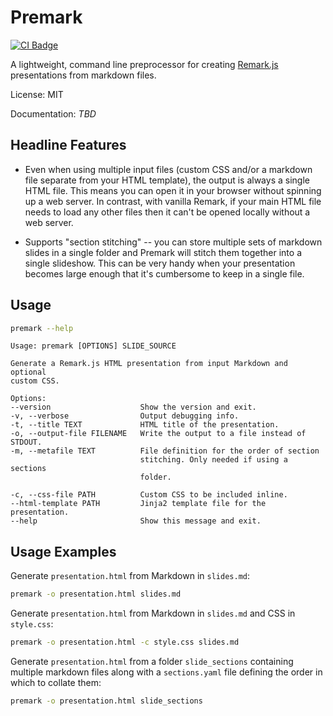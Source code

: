# Premark

[![CI Badge](https://github.com/eswan18/premark/actions/workflows/ci.yaml/badge.svg)](https://github.com/eswan18/premark/actions/workflows/ci.yaml)

A lightweight, command line preprocessor for creating [Remark.js](https://github.com/gnab/remark) presentations from markdown files.

License: MIT

Documentation: *TBD*

## Headline Features

* Even when using multiple input files (custom CSS and/or a markdown file separate from your HTML template), the output is always a single HTML file. This means you can open it in your browser without spinning up a web server. In contrast, with vanilla Remark, if your main HTML file needs to load any other files then it can't be opened locally without a web server.

* Supports "section stitching" -- you can store multiple sets of markdown slides in a single folder and Premark will stitch them together into a single slideshow. This can be very handy when your presentation becomes large enough that it's cumbersome to keep in a single file.

## Usage

```bash
premark --help
```

```
Usage: premark [OPTIONS] SLIDE_SOURCE

Generate a Remark.js HTML presentation from input Markdown and optional
custom CSS.

Options:
--version                    Show the version and exit.
-v, --verbose                Output debugging info.
-t, --title TEXT             HTML title of the presentation.
-o, --output-file FILENAME   Write the output to a file instead of STDOUT.
-m, --metafile TEXT          File definition for the order of section
                             stitching. Only needed if using a sections
                             folder.

-c, --css-file PATH          Custom CSS to be included inline.
--html-template PATH         Jinja2 template file for the presentation.
--help                       Show this message and exit.
```

## Usage Examples

Generate `presentation.html` from Markdown in `slides.md`:

```bash
premark -o presentation.html slides.md
```

Generate `presentation.html` from Markdown in `slides.md` and CSS in `style.css`:

```bash
premark -o presentation.html -c style.css slides.md
```

Generate ``presentation.html`` from a folder ``slide_sections`` containing multiple markdown files along with a ``sections.yaml`` file defining the order in which to collate them:

```bash
premark -o presentation.html slide_sections
```

